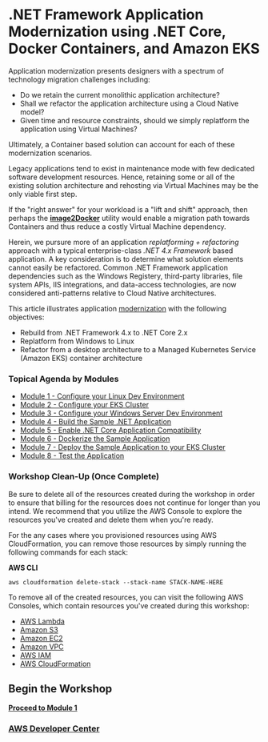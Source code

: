 
# .NET Framework Application Modernization using .NET Core, Docker Containers, and Amazon EKS

Application modernization presents designers with a spectrum of technology migration challenges including:

* Do we retain the current monolithic application architecture?
* Shall we refactor the application architecture using a Cloud Native model?
* Given time and resource constraints, should we simply replatform the application using Virtual Machines?

Ultimately, a Container based solution can account for each of these modernization scenarios.  

Legacy applications tend to exist in maintenance mode with few dedicated software development resources.  Hence, retaining some or all of the existing solution architecture and rehosting via Virtual Machines may be the only viable first step.

If the "right answer" for your workload is a "lift and shift" approach, then perhaps the **[image2Docker](https://github.com/docker/communitytools-image2docker-win)** utility would enable a migration path towards Containers and thus reduce a costly Virtual Machine dependency. 

Herein, we pursure more of an application *replatforming + refactoring* approach with a typical enterprise-class *.NET 4.x Framework* based application.  A key consideration is to determine what solution elements cannot easily be refactored. Common .NET Framework application dependencies such as the Windows Registery, third-party libraries, file system APIs, IIS integrations, and data-access technologies, are now considered anti-patterns relative to Cloud Native architectures.  

This article illustrates application [modernization](https://docs.microsoft.com/en-us/dotnet/core/porting/index) with the following objectives:

* Rebuild from .NET Framework 4.x to .NET Core 2.x
* Replatform from Windows to Linux
* Refactor from a desktop architecture to a Managed Kubernetes Service (Amazon EKS) container architecture


### Topical Agenda by Modules

* [Module 1 - Configure your Linux Dev Environment](./module-1/README.MD)
* [Module 2 - Configure your EKS Cluster](./module-2/README.MD)
* [Module 3 - Configure your Windows Server Dev Environment](./module-3/README.MD)
* [Module 4 - Build the Sample .NET Application](./module-4/README.MD)
* [Module 5 - Enable .NET Core Application Compatibility](./module-5/README.MD)
* [Module 6 - Dockerize the Sample Application](./module-6/README.MD)
* [Module 7 - Deploy the Sample Application to your EKS Cluster](./module-7/README.MD)
* [Module 8 - Test the Application](./module-8/README.MD)


### Workshop Clean-Up (Once Complete)
Be sure to delete all of the resources created during the workshop in order to ensure that billing for the resources does not continue for longer than you intend.  We recommend that you utilize the AWS Console to explore the resources you've created and delete them when you're ready.

For the any cases where you provisioned resources using AWS CloudFormation, you can remove those resources by simply running the following commands for each stack:

__AWS CLI__
```
aws cloudformation delete-stack --stack-name STACK-NAME-HERE
```

To remove all of the created resources, you can visit the following AWS Consoles, which contain resources you've created during this workshop:

* [AWS Lambda](https://console.aws.amazon.com/lambda/home)
* [Amazon S3](https://console.aws.amazon.com/s3/home)
* [Amazon EC2](https://console.aws.amazon.com/ec2/home)
* [Amazon VPC](https://console.aws.amazon.com/vpc/home)
* [AWS IAM](https://console.aws.amazon.com/iam/home)
* [AWS CloudFormation](https://console.aws.amazon.com/cloudformation/home)


## Begin the Workshop

**[Proceed to Module 1](./module-1/README.MD)**


### [AWS Developer Center](https://developer.aws)






















